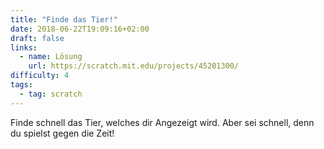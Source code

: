 ```yaml
---
title: "Finde das Tier!"
date: 2018-06-22T19:09:16+02:00
draft: false
links:
  - name: Lösung
    url: https://scratch.mit.edu/projects/45201300/
difficulty: 4
tags:
  - tag: scratch
---
```

Finde schnell das Tier, welches dir Angezeigt wird. Aber sei schnell, denn du spielst gegen die Zeit!